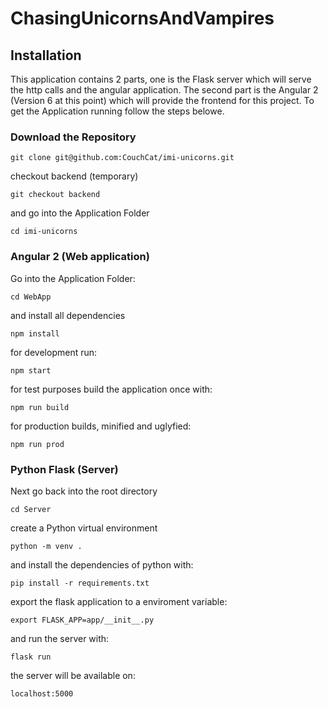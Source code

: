 # ChasingUnicornsAndVampires

## Installation

This application contains 2 parts, one is the Flask server which will serve the http calls and the angular application.
The second part is the Angular 2 (Version 6 at this point) which will provide the frontend for this project.
To get the Application running follow the steps belowe.

### Download the Repository

```
git clone git@github.com:CouchCat/imi-unicorns.git
```

checkout backend (temporary)
```
git checkout backend
```

and go into the Application Folder

```
cd imi-unicorns
```

### Angular 2 (Web application)

Go into the Application Folder:

```
cd WebApp 
```

and install all dependencies

```
npm install
```

for development run:
```
npm start
```

for test purposes build the application once with:
```
npm run build
```

for production builds, minified and uglyfied:
```
npm run prod
```

### Python Flask (Server)

Next go back into the root directory 
```
cd Server
```

create a Python virtual environment
```
python -m venv .
```

and install the dependencies of python with:
```
pip install -r requirements.txt
```

export the flask application to a enviroment variable:
```
export FLASK_APP=app/__init__.py
```

and run the server with:
```
flask run
```

the server will be available on:
```
localhost:5000
```
